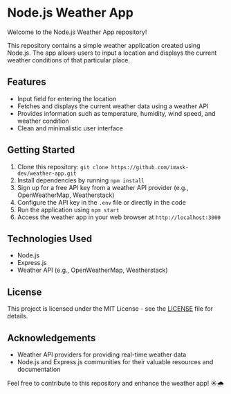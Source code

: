 # Node.js Weather App

Welcome to the Node.js Weather App repository!

This repository contains a simple weather application created using Node.js. The app allows users to input a location and displays the current weather conditions of that particular place.

## Features

- Input field for entering the location
- Fetches and displays the current weather data using a weather API
- Provides information such as temperature, humidity, wind speed, and weather condition
- Clean and minimalistic user interface

## Getting Started

1. Clone this repository: `git clone https://github.com/imask-dev/weather-app.git`
2. Install dependencies by running `npm install`
3. Sign up for a free API key from a weather API provider (e.g., OpenWeatherMap, Weatherstack)
4. Configure the API key in the `.env` file or directly in the code
5. Run the application using `npm start`
6. Access the weather app in your web browser at `http://localhost:3000`

## Technologies Used

- Node.js
- Express.js
- Weather API (e.g., OpenWeatherMap, Weatherstack)

## License

This project is licensed under the MIT License - see the [LICENSE](LICENSE) file for details.

## Acknowledgements

- Weather API providers for providing real-time weather data
- Node.js and Express.js communities for their valuable resources and documentation

Feel free to contribute to this repository and enhance the weather app! ☀️🌧️
